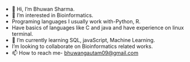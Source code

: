 - 👋 Hi, I’m Bhuwan Sharma.
- 👀 I’m interested in Bioinformatics.
-  Programing languages I usually work with-Python, R.
-  Have basics of languages like C and java and have experience on linux terminal.
- 🌱 I’m currently learning SQL, javaScript, Machine Learning.
-  I’m looking to collaborate on Bioinformatics related works.
- 📫 How to reach me- bhuwangautam09@gmail.com


<!---
BhuwanShar/BhuwanShar is a ✨ special ✨ repository because its `README.md` (this file) appears on your GitHub profile.
You can click the Preview link to take a look at your changes.
--->
